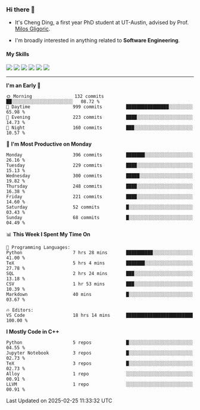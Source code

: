 ### Hi there 👋

* It's Cheng Ding, a first year PhD student at UT-Austin, advised by Prof. [Milos Gligoric](https://users.ece.utexas.edu/~gligoric/).

* I'm broadly interested in anything related to **Software Engineering**.

#### My Skills

![](https://img.shields.io/badge/C++-65318e?logo=cplusplus&logoColor=fff)
![](https://img.shields.io/badge/Python-3e74a2?logo=python&logoColor=fff)
![](https://img.shields.io/badge/C-5654a2?logo=c&logoColor=fff)
![](https://img.shields.io/badge/Go-00aaff?logo=go&logoColor=fff)
![](https://img.shields.io/badge/Docker-0088ff?logo=docker&logoColor=fff)
![](https://img.shields.io/badge/Apache-D22128?logo=apache&logoColor=fff)

---
<!--START_SECTION:waka-->
**I'm an Early 🐤** 

```text
🌞 Morning                132 commits         ██░░░░░░░░░░░░░░░░░░░░░░░   08.72 % 
🌆 Daytime                999 commits         ████████████████░░░░░░░░░   65.98 % 
🌃 Evening                223 commits         ████░░░░░░░░░░░░░░░░░░░░░   14.73 % 
🌙 Night                  160 commits         ███░░░░░░░░░░░░░░░░░░░░░░   10.57 % 
```
📅 **I'm Most Productive on Monday** 

```text
Monday                   396 commits         ███████░░░░░░░░░░░░░░░░░░   26.16 % 
Tuesday                  229 commits         ████░░░░░░░░░░░░░░░░░░░░░   15.13 % 
Wednesday                300 commits         █████░░░░░░░░░░░░░░░░░░░░   19.82 % 
Thursday                 248 commits         ████░░░░░░░░░░░░░░░░░░░░░   16.38 % 
Friday                   221 commits         ████░░░░░░░░░░░░░░░░░░░░░   14.60 % 
Saturday                 52 commits          █░░░░░░░░░░░░░░░░░░░░░░░░   03.43 % 
Sunday                   68 commits          █░░░░░░░░░░░░░░░░░░░░░░░░   04.49 % 
```


📊 **This Week I Spent My Time On** 

```text
💬 Programming Languages: 
Python                   7 hrs 28 mins       ██████████░░░░░░░░░░░░░░░   41.00 % 
TeX                      5 hrs 4 mins        ███████░░░░░░░░░░░░░░░░░░   27.78 % 
SQL                      2 hrs 24 mins       ███░░░░░░░░░░░░░░░░░░░░░░   13.18 % 
CSV                      1 hr 53 mins        ███░░░░░░░░░░░░░░░░░░░░░░   10.39 % 
Markdown                 40 mins             █░░░░░░░░░░░░░░░░░░░░░░░░   03.67 % 

🔥 Editors: 
VS Code                  18 hrs 14 mins      █████████████████████████   100.00 % 
```

**I Mostly Code in C++** 

```text
Python                   5 repos             █░░░░░░░░░░░░░░░░░░░░░░░░   04.55 % 
Jupyter Notebook         3 repos             █░░░░░░░░░░░░░░░░░░░░░░░░   02.73 % 
TeX                      3 repos             █░░░░░░░░░░░░░░░░░░░░░░░░   02.73 % 
Alloy                    1 repo              ░░░░░░░░░░░░░░░░░░░░░░░░░   00.91 % 
LLVM                     1 repo              ░░░░░░░░░░░░░░░░░░░░░░░░░   00.91 % 
```




 Last Updated on 2025-02-25 11:33:32 UTC
<!--END_SECTION:waka-->
